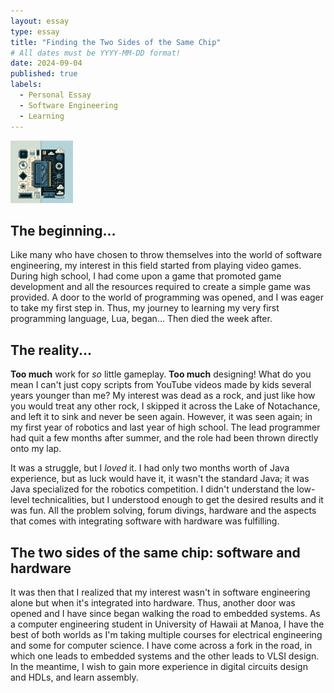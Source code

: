 ```yaml
---
layout: essay
type: essay
title: "Finding the Two Sides of the Same Chip"
# All dates must be YYYY-MM-DD format!
date: 2024-09-04
published: true
labels:
  - Personal Essay
  - Software Engineering
  - Learning
---
```


<img width="100px" class="rounded float-start pe-4" src="../img/two-sides/two-sides.png">

## The beginning...

Like many who have chosen to throw themselves into the world of software engineering, my interest in this field started from playing video games.
During high school, I had come upon a game that promoted game development and all the resources required to create a simple game was provided.
A door to the world of programming was opened, and I was eager to take my first step in.
Thus, my journey to learning my very first programming language, Lua, began... Then died the week after.

## The reality...

**Too much** work for _so_ little gameplay.
**Too much** designing!
What do you mean I can't just copy scripts from YouTube videos made by kids several years younger than me?
My interest was dead as a rock, and just like how you would treat any other rock, I skipped it across the Lake of Notachance, and left it to sink and never be seen again.
However, it was seen again; in my first year of robotics and last year of high school.
The lead programmer had quit a few months after summer, and the role had been thrown directly onto my lap.

It was a struggle, but I _loved_ it. I had only two months worth of Java experience, but as luck would have it, it wasn't the standard Java; it was Java specialized for the robotics competition. I didn't understand the low-level technicalities, but I understood enough to get the desired results and it was fun. All the problem solving, forum divings, hardware and the aspects that comes with integrating software with hardware was fulfilling.

## The two sides of the same chip: software and hardware

It was then that I realized that my interest wasn't in software engineering alone but when it's integrated into hardware. Thus, another door was opened and I have since began walking the road to embedded systems. As a computer engineering student in University of Hawaii at Manoa, I have the best of both worlds as I'm taking multiple courses for electrical engineering and some for computer science. I have come across a fork in the road, in which one leads to embedded systems and the other leads to VLSI design. In the meantime, I wish to gain more experience in digital circuits design and HDLs, and learn assembly.
